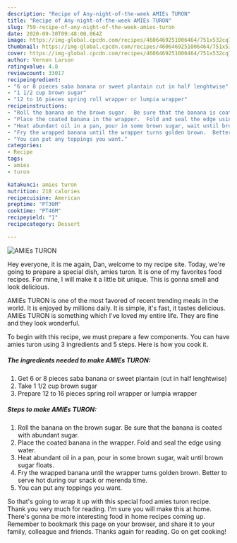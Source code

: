 ```yaml
---
description: "Recipe of Any-night-of-the-week AMIEs TURON"
title: "Recipe of Any-night-of-the-week AMIEs TURON"
slug: 759-recipe-of-any-night-of-the-week-amies-turon
date: 2020-09-30T09:48:00.064Z
image: https://img-global.cpcdn.com/recipes/4606469251006464/751x532cq70/amies-turon-recipe-main-photo.jpg
thumbnail: https://img-global.cpcdn.com/recipes/4606469251006464/751x532cq70/amies-turon-recipe-main-photo.jpg
cover: https://img-global.cpcdn.com/recipes/4606469251006464/751x532cq70/amies-turon-recipe-main-photo.jpg
author: Vernon Larson
ratingvalue: 4.8
reviewcount: 33017
recipeingredient:
- "6 or 8 pieces saba banana or sweet plantain cut in half lenghtwise"
- "1 1/2 cup brown sugar"
- "12 to 16 pieces spring roll wrapper or lumpia wrapper"
recipeinstructions:
- "Roll the banana on the brown sugar.  Be sure that the banana is coated with abundant sugar."
- "Place the coated banana in the wrapper.  Fold and seal the edge using water."
- "Heat abundant oil in a pan, pour in some brown sugar, wait until brown sugar floats."
- "Fry the wrapped banana until the wrapper turns golden brown.  Better to serve hot during our snack or merenda time."
- "You can put any toppings you want."
categories:
- Recipe
tags:
- amies
- turon

katakunci: amies turon 
nutrition: 218 calories
recipecuisine: American
preptime: "PT30M"
cooktime: "PT46M"
recipeyield: "1"
recipecategory: Dessert

---
```



![AMIEs TURON](https://img-global.cpcdn.com/recipes/4606469251006464/751x532cq70/amies-turon-recipe-main-photo.jpg)

Hey everyone, it is me again, Dan, welcome to my recipe site. Today, we're going to prepare a special dish, amies turon. It is one of my favorites food recipes. For mine, I will make it a little bit unique. This is gonna smell and look delicious.

AMIEs TURON is one of the most favored of recent trending meals in the world. It is enjoyed by millions daily. It is simple, it's fast, it tastes delicious. AMIEs TURON is something which I've loved my entire life. They are fine and they look wonderful.




To begin with this recipe, we must prepare a few components. You can have amies turon using 3 ingredients and 5 steps. Here is how you cook it.

<!--inarticleads1-->

##### The ingredients needed to make AMIEs TURON:

1. Get 6 or 8 pieces saba banana or sweet plantain (cut in half lenghtwise)
1. Take 1 1/2 cup brown sugar
1. Prepare 12 to 16 pieces spring roll wrapper or lumpia wrapper




<!--inarticleads2-->

##### Steps to make AMIEs TURON:

1. Roll the banana on the brown sugar.  Be sure that the banana is coated with abundant sugar.
1. Place the coated banana in the wrapper.  Fold and seal the edge using water.
1. Heat abundant oil in a pan, pour in some brown sugar, wait until brown sugar floats.
1. Fry the wrapped banana until the wrapper turns golden brown.  Better to serve hot during our snack or merenda time.
1. You can put any toppings you want.




So that's going to wrap it up with this special food amies turon recipe. Thank you very much for reading. I'm sure you will make this at home. There's gonna be more interesting food in home recipes coming up. Remember to bookmark this page on your browser, and share it to your family, colleague and friends. Thanks again for reading. Go on get cooking!
